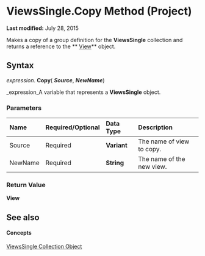 
# ViewsSingle.Copy Method (Project)

 **Last modified:** July 28, 2015

Makes a copy of a group definition for the  **ViewsSingle** collection and returns a reference to the ** [View](41a36448-df16-3ad4-ec98-1dba0b3f8aef.md)** object.

## Syntax

 _expression_. **Copy**( **_Source_**,  **_NewName_**)

 _expression_A variable that represents a  **ViewsSingle** object.


### Parameters



|**Name**|**Required/Optional**|**Data Type**|**Description**|
|:-----|:-----|:-----|:-----|
|Source|Required| **Variant**|The name of view to copy.|
|NewName|Required| **String**|The name of the new view.|

### Return Value

 **View**


## See also


#### Concepts


 [ViewsSingle Collection Object](bd6f698b-780f-294a-037b-45c63b9a1c23.md)
